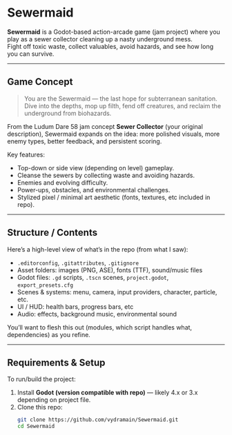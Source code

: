 # Sewermaid

**Sewermaid** is a Godot-based action-arcade game (jam project) where you play as a sewer collector cleaning up a nasty underground mess.  
Fight off toxic waste, collect valuables, avoid hazards, and see how long you can survive.

---

## Game Concept

> You are the Sewermaid — the last hope for subterranean sanitation.  
> Dive into the depths, mop up filth, fend off creatures, and reclaim the underground from biohazards.

From the Ludum Dare 58 jam concept **Sewer Collector** (your original description), Sewermaid expands on the idea: more polished visuals, more enemy types, better feedback, and persistent scoring.

Key features:
- Top-down or side view (depending on level) gameplay.
- Cleanse the sewers by collecting waste and avoiding hazards.
- Enemies and evolving difficulty.
- Power-ups, obstacles, and environmental challenges.
- Stylized pixel / minimal art aesthetic (fonts, textures, etc included in repo).

---

## Structure / Contents

Here’s a high-level view of what’s in the repo (from what I saw):  
- `.editorconfig`, `.gitattributes`, `.gitignore`  
- Asset folders: images (PNG, ASE), fonts (TTF), sound/music files  
- Godot files: `.gd` scripts, `.tscn` scenes, `project.godot`, `export_presets.cfg`  
- Scenes & systems: menu, camera, input providers, character, particle, etc.  
- UI / HUD: health bars, progress bars, etc  
- Audio: effects, background music, environmental sound  

You’ll want to flesh this out (modules, which script handles what, dependencies) as you refine.

---

## Requirements & Setup

To run/build the project:

1. Install **Godot (version compatible with repo)** — likely 4.x or 3.x depending on project file.  
2. Clone this repo:  
   ```bash
   git clone https://github.com/vydramain/Sewermaid.git
   cd Sewermaid
